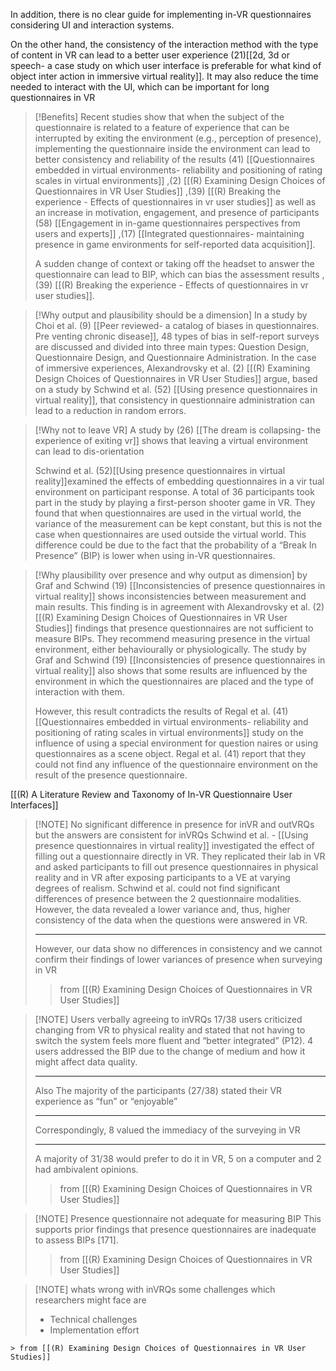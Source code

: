 In addition, there is no clear guide for implementing in-VR questionnaires considering UI and interaction systems.

On the other hand, the consistency of the interaction method with the type of content in VR can lead to a better user experience (21)[[2d, 3d or speech- a case study on which user interface is preferable for what kind of object inter action in immersive virtual reality]]. It may also reduce the time needed to interact with the UI, which can be important for long questionnaires in VR

> [!Benefits]
> Recent studies show that when the subject of the questionnaire is related to a feature of experience that can be interrupted by exiting the environment (e.g., perception of presence), implementing the questionnaire inside the environment can lead to better consistency and reliability of the results (41) [[Questionnaires embedded in virtual environments- reliability and positioning of rating scales in virtual environments]] ,(2) [[(R) Examining Design Choices of Questionnaires in VR User Studies]] ,(39) [[(R) Breaking the experience - Effects of questionnaires in vr user studies]] as well as an increase in motivation, engagement, and presence of participants (58) [[Engagement in in-game questionnaires perspectives from users and experts]] ,(17) [[Integrated questionnaires- maintaining presence in game environments for self-reported data acquisition]].
> 
> A sudden change of context or taking off the headset to answer the questionnaire can lead to BIP, which can bias the assessment results ,(39) [[(R) Breaking the experience - Effects of questionnaires in vr user studies]].

> [!Why output and plausibility should be a dimension]
> In a study by Choi et al. (9) [[Peer reviewed- a catalog of biases in questionnaires. Pre venting chronic disease]], 48 types of bias in self-report surveys are discussed and divided into three main types: Question Design, Questionnaire Design, and Questionnaire Administration. In the case of immersive experiences, Alexandrovsky et al. (2) [[(R) Examining Design Choices of Questionnaires in VR User Studies]] argue, based on a study by Schwind et al. (52) [[Using presence questionnaires in virtual reality]], that consistency in questionnaire administration can lead to a reduction in random errors.
> 

> [!Why not to leave VR]
> A study by (26) [[The dream is collapsing-  the experience of exiting vr]] shows that leaving a virtual environment can lead to dis-orientation 
> 
> Schwind et al. (52)[[Using presence questionnaires in virtual reality]]examined the effects of embedding questionnaires in a vir tual environment on participant response. A total of 36 participants took part in the study by playing a first-person shooter game in VR. They found that when questionnaires are used in the virtual world, the variance of the measurement can be kept constant, but this is not the case when questionnaires are used outside the virtual world. This difference could be due to the fact that the probability of a “Break In Presence” (BIP) is lower when using in-VR questionnaires.

> [!Why plausibility over presence and why output as dimension]
> by Graf and Schwind (19) [[Inconsistencies of presence questionnaires in virtual reality]] shows inconsistencies between measurement and main results. This finding is in agreement with Alexandrovsky et al. (2) [[(R) Examining Design Choices of Questionnaires in VR User Studies]] findings that presence questionnaires are not sufficient to measure BIPs. They recommend measuring presence in the virtual environment, either behaviourally or physiologically. The study by Graf and Schwind (19) [[Inconsistencies of presence questionnaires in virtual reality]]  also shows that some results are influenced by the environment in which the questionnaires are placed and the type of interaction with them.
> 
> However, this result contradicts the results of Regal et al. (41) [[Questionnaires embedded in virtual environments- reliability and positioning of rating scales in virtual environments]] study on the influence of using a special environment for question naires or using questionnaires as a scene object. Regal et al.  (41)  report that they could not find any influence of the questionnaire environment on the result of the presence questionnaire.

[[(R) A Literature Review and Taxonomy of In-VR  Questionnaire User Interfaces]]





> [!NOTE] No significant difference in presence for inVR and outVRQs but the answers are consistent for inVRQs
>  Schwind et al. - [[Using presence questionnaires in virtual reality]] investigated the effect of filling out a questionnaire directly in VR. They replicated their lab in VR and asked participants to fill out presence questionnaires in physical reality and in VR after exposing participants to a VE at varying degrees of realism. Schwind et al. could not find significant differences of presence between the 2 questionnaire modalities. However, the data revealed a lower variance and, thus, higher consistency of the data when the questions were answered in VR. 
>  
> ---
>  However, our data show no differences in consistency and we cannot confirm their findings of lower variances of presence when surveying in VR
>  > from [[(R) Examining Design Choices of Questionnaires in VR User Studies]]

> [!NOTE] Users verbally agreeing to inVRQs
> 17/38 users criticized changing from VR to physical reality and stated that not having to switch the system feels more fluent and “better integrated” (P12). 4 users addressed the BIP due to the change of medium and how it might affect data quality.
> 
> ---
> Also The majority of the participants (27/38) stated their VR experience as “fun” or “enjoyable”
> 
> ---
>Correspondingly, 8 valued the immediacy of the surveying in VR
>
>---
>A majority of 31/38 would prefer to do it in VR, 5 on a computer and 2 had ambivalent opinions.
> > from [[(R) Examining Design Choices of Questionnaires in VR User Studies]]

> [!NOTE] Presence questionnaire not adequate for measuring BIP
> This supports prior findings that presence questionnaires are inadequate to assess BIPs [171].
> > from [[(R) Examining Design Choices of Questionnaires in VR User Studies]]

> [!NOTE] whats wrong with inVRQs
> some challenges which researchers might face are
> - Technical challenges
> - Implementation effort
> 
	> from [[(R) Examining Design Choices of Questionnaires in VR User Studies]]








